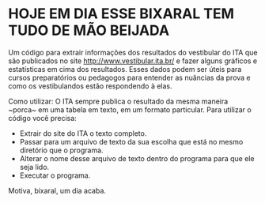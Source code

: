 # HOJE EM DIA ESSE BIXARAL TEM TUDO DE MÃO BEIJADA

Um código para extrair informações dos resultados do vestibular do ITA  que são publicados no site http://www.vestibular.ita.br/ e fazer alguns gráficos e estatísticas em cima dos resultados. Esses dados podem ser úteis para cursos preparatórios ou pedagogos para entender as nuâncias da prova e como os vestibulandos estão respondendo à elas.

Como utilizar:
O ITA sempre publica o resultado da mesma maneira ~porca~ em uma tabela em texto, em um formato particular. Para utilizar o código você precisa:
- Extrair do site do ITA o texto completo.
- Passar para um arquivo de texto da sua escolha que está no mesmo diretório que o programa.
- Alterar o nome desse arquivo de texto dentro do programa para que ele seja lido.
- Executar o programa.

Motiva, bixaral, um dia acaba.

